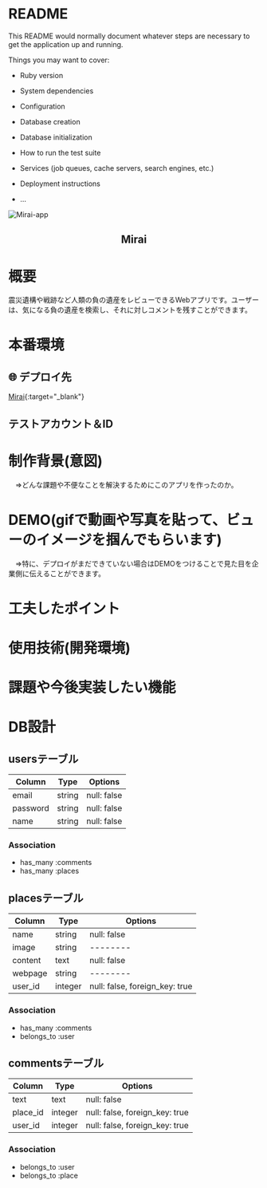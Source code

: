 # README

This README would normally document whatever steps are necessary to get the
application up and running.

Things you may want to cover:

* Ruby version

* System dependencies

* Configuration

* Database creation

* Database initialization

* How to run the test suite

* Services (job queues, cache servers, search engines, etc.)

* Deployment instructions

* ...

![Mirai-app](https://i.gyazo.com/f17e8e08dcc96a2da9fa422c5fb3e13f.gif)

<h2 align="center">Mirai</h2>

# 概要
震災遺構や戦跡など人類の負の遺産をレビューできるWebアプリです。ユーザーは、気になる負の遺産を検索し、それに対しコメントを残すことができます。

# 本番環境
## 🌐 デプロイ先
[Mirai](https://miraiapp.herokuapp.com/){:target="_blank"}


## テストアカウント＆ID

# 制作背景(意図)
　⇒どんな課題や不便なことを解決するためにこのアプリを作ったのか。
# DEMO(gifで動画や写真を貼って、ビューのイメージを掴んでもらいます)
　⇒特に、デプロイがまだできていない場合はDEMOをつけることで見た目を企業側に伝えることができます。
# 工夫したポイント
# 使用技術(開発環境)
# 課題や今後実装したい機能

# DB設計

## usersテーブル

|Column|Type|Options|
|------|----|-------|
|email|string|null: false|
|password|string|null: false|
|name|string|null: false|

### Association
- has_many :comments
- has_many :places

## placesテーブル

|Column|Type|Options|
|------|----|-------|
|name|string|null: false|
|image|string|--------|
|content|text|null: false|
|webpage|string|--------|
|user_id|integer|null: false, foreign_key: true|

### Association
- has_many :comments
- belongs_to :user

<!-- ## areasテーブル

|Column|Type|Options|
|------|----|-------|
|name|string|null: false|
|image|string|null: false, foreign_key: true|
|content|text|null: false, foreign_key: true|
|webpage|string|--------|

### Association
- has_many :comments -->


## commentsテーブル

|Column|Type|Options|
|------|----|-------|
|text|text|null: false|
|place_id|integer|null: false, foreign_key: true|
|user_id|integer|null: false, foreign_key: true|

### Association
- belongs_to :user
- belongs_to :place
